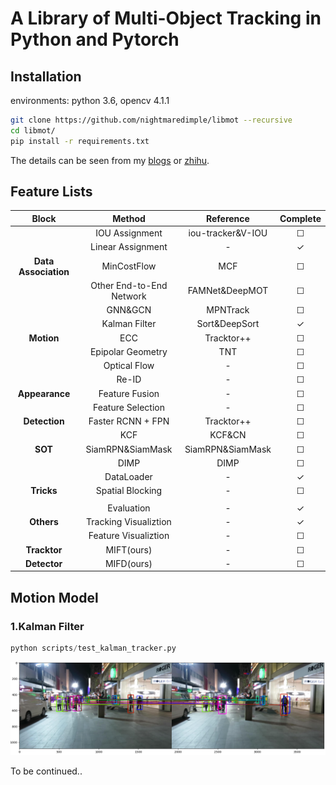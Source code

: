 #  A Library of Multi-Object Tracking in Python and Pytorch

## Installation

environments: python 3.6, opencv 4.1.1

```bash
git clone https://github.com/nightmaredimple/libmot --recursive
cd libmot/
pip install -r requirements.txt
```

The details can be seen from my [blogs](https://huangpiao.tech/) or [zhihu](https://www.zhihu.com/people/huang-piao-72/posts).

## Feature Lists

|        Block         |          Method          |     Reference     | Complete |
| :------------------: | :----------------------: | :---------------: | :------: |
|                      |      IOU Assignment      | iou-tracker&V-IOU |    ☐     |
|                      |    Linear Assignment     |         -         |    ✓     |
| **Data Association** |       MinCostFlow        |        MCF        |    ☐     |
|                      | Other End-to-End Network |  FAMNet&DeepMOT   |    ☐     |
|                      |         GNN&GCN          |     MPNTrack      |    ☐     |
|                      |      Kalman Filter       |   Sort&DeepSort   |    ✓     |
|      **Motion**      |           ECC            |    Tracktor++     |    ☐     |
|                      |    Epipolar Geometry     |        TNT        |    ☐     |
|                      |       Optical Flow       |         -         |    ☐     |
|                      |          Re-ID           |         -         |    ☐     |
|    **Appearance**    |      Feature Fusion      |         -         |    ☐     |
|                      |    Feature Selection     |         -         |    ☐     |
|    **Detection**     |    Faster RCNN + FPN     |    Tracktor++     |    ☐     |
|                      |           KCF            |      KCF&CN       |    ☐     |
|       **SOT**        |     SiamRPN&SiamMask     | SiamRPN&SiamMask  |    ☐     |
|                      |           DIMP           |       DIMP        |    ☐     |
|                      |        DataLoader        |         -         |    ✓     |
|      **Tricks**      |     Spatial Blocking     |         -         |    ☐     |
|                      |                          |                   |          |
|                      |        Evaluation        |         -         |    ✓     |
|      **Others**      |  Tracking Visualiztion   |         -         |    ✓     |
|                      |   Feature Visualiztion   |         -         |    ☐     |
|     **Tracktor**     |        MIFT(ours)        |         -         |    ☐     |
|     **Detector**     |        MIFD(ours)        |         -         |    ☐     |



## Motion Model

### 1.Kalman Filter

```python
python scripts/test_kalman_tracker.py
```

 <div align="center">
  <img src="figures/kalman_tracker.png"  />
 </div>


To be continued..
